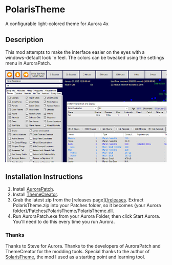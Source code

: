 # PolarisTheme
A configurable light-colored theme for Aurora 4x

## Description
This mod attempts to make the interface easier on the eyes with a windows-default look 'n feel. The colors can be tweaked using the settings menu in AuroraPatch.

![Polaris Theme](/PolarisTheme.png?raw=true)

## Installation Instructions
1. Install [AuroraPatch](https://github.com/Aurora-Modders/AuroraPatch).
2. Install [ThemeCreator](https://github.com/Aurora-Modders/ThemeCreator).
3. Grab the latest zip from the [releases page]([/releases](https://github.com/quasar-kyle/PolarisTheme/releases). Extract PolarisTheme.zip into your Patches folder, so it becomes {your Aurora folder}/Patches/PolarisTheme/PolarisTheme.dll.
4. Run AuroraPatch.exe from your Aurora Folder, then click Start Aurora. You'll need to do this every time you run Aurora.

### Thanks
Thanks to Steve for Aurora. Thanks to the developers of AuroraPatch and ThemeCreator for the modding tools. Special thanks to the author of [SolarisTheme](https://github.com/simast/SolarisTheme), the mod I used as a starting point and learning tool.
